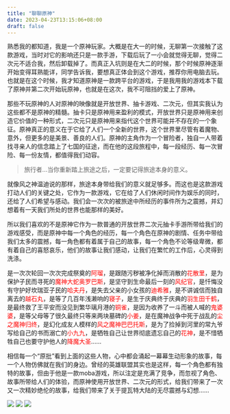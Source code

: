```yaml
---
title: "聊聊原神"
date: 2023-04-23T13:15:06+08:00
draft: false
---
```


熟悉我的都知道，我是一个原神玩家。大概是在大一的时候，无聊第一次接触了这款游戏，当时对它的影响还只是一款手游，下载后玩了一小会就觉得无聊，觉得二次元不适合我，然后卸载掉了。而真正入坑则是在大二的时候，那个时候原神逐渐开始变得耳熟能详，同学告诉我，要想真正体会到这个游戏，推荐你用电脑去玩。也就是在这个时候，我才知道原神是一款跨平台的游戏，于是我用我的游戏本下载了原神并第二次开始玩原神，也就是在这次，我不可阻挡的爱上了原神。

那些不玩原神的人对原神的映像就是开放世界、抽卡游戏、二次元，但其实我认为这些都不是原神的精髓。抽卡只是原神用来盈利的模式，开放世界只是原神用来创造它价值的一种形式，二次元只是原神用来指代这个世界可能并不存在的一个象征。原神真正的意义在于它给了人们一个全新的世界，这个世界里尽管有着魔物、意外，但更多的是美景、善良的人们。原神的主角作为一个冒险者，独自一人带着找寻亲人的信念踏上了七国的征途，而在他的这段旅程中，每一段经历、每一次冒险、每一份友情，都值得我们动容。

> 旅行者…当你重新踏上旅途之后，一定要记得旅途本身的意义。

就像风之神温迪说的那样，旅途本身带给我们的意义就足够多。而这也是这款游戏打动人们的关键之处，它作为一款游戏，它在给了人们休闲时间作为娱乐的同时，还给了人们希望与感动。我们会一次次的被旅途中所经历的事件所为之震撼，并幻想着有一天我们所处的世界也能那样的美好。

所以我们喜欢的不是原神它作为一款普通的开放世界二次元抽卡手游所带给我们的游戏感受，而是原神中每一个角色的经历，每一个角色在原神的剧情、任务中带给我们太多的震撼，每一角色都有着属于自己的故事，每一个角色不论等级卑微，都有着自己的喜怒哀乐，他们的故事让我们感动，让我们在繁忙的工作后，心灵得到洗涤。

是一次次轮回一次次完成祭奠的<font color="#FF0000">阿瑠</font>，是跟随污秽被净化掉而消散的<font color="#FF0000">花散里</font>，是为保护子民而寻死的<font color="#FF0000">魔神大蛇奥罗巴斯</font>，是坚守到生命最后一刻的<font color="#FF0000">风纪官</font>，是忏悔没有守护好坎瑞亚子民的<font color="#FF0000">哈夫丹</font>，是失去父亲的小女孩的<font color="#FF0000">迪希雅</font>，是不讲诚信而独自离去的<font color="#FF0000">越石丸</font>，是等了几百年浅濑响的<font color="#FF0000">寝子</font>，是生于庆典终于庆典的<font color="#FF0000">羽生田千鹤</font>，是最终救了王平安而没见到繁华璃月港的<font color="#FF0000">铜雀</font>，是因为收养了一斗而被人喊的<font color="#FF0000">鬼婆婆</font>，是等父母等了很久最终只等来两块墓碑的<font color="#FF0000">小姜</font>，是在魔神战争中死于战乱的<font color="#FF0000">尘之魔神归终</font>，是幻化成友人模样的<font color="#FF0000">风之魔神巴巴托斯</font>，是为了捡掉到河里的常九爷写给自己的书而溺亡的<font color="#FF0000">小九九</font>，是牺牲自己让世界彻底遗忘自己的<font color="#FF0000">花神</font>，是不惜牺牲自己也要守护他人的<font color="#FF0000">降魔大圣</font>……

相信每一个“原批”看到上面的这些人物，心中都会涌起一幕幕生动形象的故事，每一个人物仿佛就在我们的身边。曾经的英雄联盟其实也是这样，每一个角色都有独特的故事，但由于他是一款moba游戏，所以注定是充满了竞争，而忽视了角色、故事所带给人们的体验，而原神使用开放世界、二次元的形式，给我们带来了一次又一次精妙绝伦的故事，给我们带来了关于提瓦特大陆的无尽震撼与幻想……

![](https://s3.bmp.ovh/imgs/2023/04/23/0e8add7a3bac916d.png)
![](https://s3.bmp.ovh/imgs/2023/04/23/a8b3c70ac36a3c71.png)
![](https://s3.bmp.ovh/imgs/2023/04/23/fc58d93ed0f6a6d9.png)
